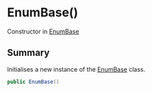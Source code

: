 # EnumBase()

Constructor in [EnumBase](/docs/api/csharp/yarn.enumbase.md)

## Summary


Initialises a new instance of the  [EnumBase](yarn.enumbase.md)  class.


```csharp
public EnumBase()
```

